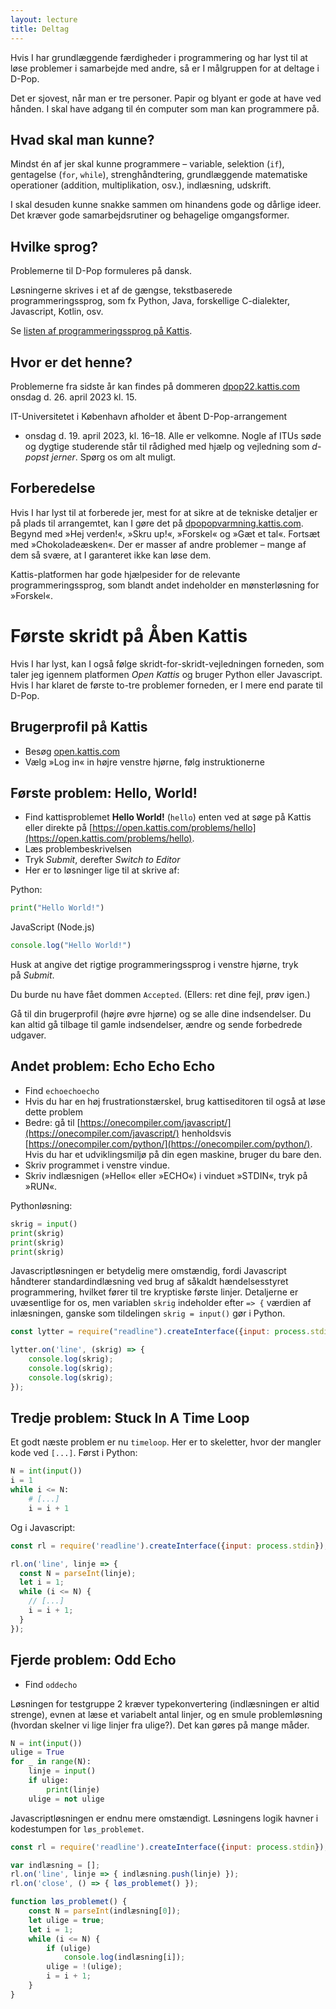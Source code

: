 ```yaml
---
layout: lecture
title: Deltag
---
```


Hvis I har grundlæggende færdigheder i programmering og har lyst til at løse problemer i samarbejde med andre, så er I målgruppen for at deltage i D-Pop.

Det er sjovest, når man er tre personer.
Papir og blyant er gode at have ved hånden.
I skal have adgang til én computer som man kan programmere på.

## Hvad skal man kunne?

Mindst én af jer skal kunne programmere – variable, selektion (`if`), gentagelse (`for`, `while`), strenghåndtering, grundlæggende matematiske operationer (addition, multiplikation, osv.), indlæsning, udskrift.
  
I skal desuden kunne snakke sammen om hinandens gode og dårlige ideer.
Det kræver gode samarbejdsrutiner og behagelige omgangsformer.

## Hvilke sprog?

Problemerne til D-Pop formuleres på dansk.

Løsningerne skrives i et af de gængse, tekstbaserede programmeringssprog, som fx Python, Java, forskellige C-dialekter, Javascript, Kotlin, osv.

Se [listen af programmeringssprog på Kattis](https://open.kattis.com/help/).

## Hvor er det henne?

Problemerne fra sidste år kan findes på dommeren [dpop22.kattis.com](https://dpop22.kattis.com) onsdag d. 26. april 2023 kl. 15.
<!-- %TODO: Insert new Kattis link when ready 
Problemerne kan findes på dommeren [dpop22.kattis.com](https://dpop22.kattis.com) fredag d. 19. april 2024 kl. 16.
 -->
IT-Universitetet i København afholder et åbent D-Pop-arrangement 
* onsdag d. 19. april 2023, kl. 16–18.
Alle er velkomne.
Nogle af ITUs søde og dygtige studerende står til rådighed med hjælp og vejledning som _d-popst
jerner_.
Spørg os om alt muligt.

## Forberedelse

Hvis I har lyst til at forberede jer, mest for at sikre at de tekniske detaljer er på plads til arrangemtet, kan I gøre det på [dpopopvarmning.kattis.com](https://dpopopvarmning.kattis.com).
Begynd med »Hej verden!«, »Skru up!«, »Forskel« og »Gæt et tal«.
Fortsæt med »Chokoladeæsken«.
Der er masser af andre problemer – mange af dem så svære, at I garanteret ikke kan løse dem.

Kattis-platformen har gode hjælpesider for de relevante programmeringssprog, som blandt andet indeholder en mønsterløsning for »Forskel«.

# Første skridt på Åben Kattis

Hvis I har lyst, kan I også følge skridt-for-skridt-vejledningen forneden, som taler jeg igennem platformen _Open Kattis_ og bruger Python eller Javascript. Hvis I har klaret de første to-tre problemer forneden, er I mere end parate til D-Pop.

## Brugerprofil på Kattis

* Besøg [open.kattis.com](http://open.kattis.com)
* Vælg »Log in« in højre venstre hjørne, følg instruktionerne

## Første problem: Hello, World!

* Find kattisproblemet **Hello World!** (`hello`) enten ved at søge på Kattis eller direkte på [https://open.kattis.com/problems/hello](https://open.kattis.com/problems/hello). 
* Læs problembeskrivelsen
* Tryk _Submit_, derefter _Switch to Editor_
* Her er to løsninger lige til at skrive af:

Python:
```python
print("Hello World!")
```
JavaScript (Node.js)
```javascript
console.log("Hello World!")
```

Husk at angive det rigtige programmeringssprog i venstre hjørne, tryk på _Submit_.

Du burde nu have fået dommen `Accepted`. (Ellers: ret dine fejl, prøv igen.)

Gå til din brugerprofil (højre øvre hjørne) og se alle dine indsendelser. Du kan altid gå tilbage til gamle indsendelser, ændre og sende forbedrede udgaver.


## Andet problem: Echo Echo Echo

* Find `echoechoecho`
* Hvis du har en høj frustrationstærskel, brug kattiseditoren til også at løse dette problem
* Bedre: gå til [https://onecompiler.com/javascript/](https://onecompiler.com/javascript/) henholdsvis [https://onecompiler.com/python/](https://onecompiler.com/python/). Hvis du har et udviklingsmiljø på din egen maskine, bruger du bare den.
* Skriv programmet i venstre vindue.
* Skriv indlæsnigen (»Hello« eller »ECHO«) i vinduet »STDIN«, tryk på »RUN«.

Pythonløsning:
```python
skrig = input()
print(skrig)
print(skrig)
print(skrig)
```

Javascriptløsningen er betydelig mere omstændig, fordi Javascript håndterer standardindlæsning ved brug af såkaldt hændelsesstyret programmering, hvilket fører til tre kryptiske første linjer. Detaljerne er uvæsentlige for os, men variablen `skrig` indeholder efter `=> {` værdien af inlæsningen, ganske som tildelingen `skrig = input()` gør i Python.
```javascript
const lytter = require("readline").createInterface({input: process.stdin});

lytter.on('line', (skrig) => {
	console.log(skrig);
	console.log(skrig);
	console.log(skrig);
});
```

## Tredje problem: Stuck In A Time Loop

Et godt næste problem er nu `timeloop`. Her er to skeletter, hvor der mangler kode ved `[...]`.  Først i Python:

```python
N = int(input())
i = 1
while i <= N:
    # [...]
    i = i + 1
```

Og i Javascript:

```javascript
const rl = require('readline').createInterface({input: process.stdin});

rl.on('line', linje => {
  const N = parseInt(linje);
  let i = 1;
  while (i <= N) {
    // [...]
    i = i + 1;
  }
});
```

## Fjerde problem: Odd Echo

* Find `oddecho`

Løsningen for testgruppe 2 kræver typekonvertering (indlæsningen er altid strenge), evnen at læse et variabelt antal linjer, og en smule problemløsning (hvordan skelner vi lige linjer fra ulige?). Det kan gøres på mange måder.

```python
N = int(input())
ulige = True
for _ in range(N):
    linje = input()
    if ulige:
        print(linje)
    ulige = not ulige
```

Javascriptløsningen er endnu mere omstændigt. Løsningens logik havner i kodestumpen for `løs_problemet`.

```javascript
const rl = require('readline').createInterface({input: process.stdin});

var indlæsning = [];
rl.on('line', linje => { indlæsning.push(linje) });
rl.on('close', () => { løs_problemet() });

function løs_problemet() {
	const N = parseInt(indlæsning[0]);
	let ulige = true;
	let i = 1;
	while (i <= N) {
		if (ulige)
			console.log(indlæsning[i]);
		ulige = !(ulige);
		i = i + 1;
	}
}
```

